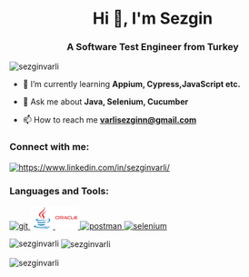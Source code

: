 <h1 align="center">Hi 👋, I'm Sezgin</h1>
<h3 align="center">A Software Test Engineer from Turkey</h3>

<p align="left"> <img src="https://komarev.com/ghpvc/?username=sezginvarli&label=Profile%20views&color=0e75b6&style=flat" alt="sezginvarli" /> </p>

- 🌱 I’m currently learning **Appium, Cypress,JavaScript etc.**

- 💬 Ask me about **Java, Selenium, Cucumber**

- 📫 How to reach me **varlisezginn@gmail.com**

<h3 align="left">Connect with me:</h3>
<p align="left">
<a href="https://linkedin.com/in/https://www.linkedin.com/in/sezginvarli/" target="blank"><img align="center" src="https://raw.githubusercontent.com/rahuldkjain/github-profile-readme-generator/master/src/images/icons/Social/linked-in-alt.svg" alt="https://www.linkedin.com/in/sezginvarli/" height="30" width="40" /></a>
</p>

<h3 align="left">Languages and Tools:</h3>
<p align="left"> <a href="https://git-scm.com/" target="_blank" rel="noreferrer"> <img src="https://www.vectorlogo.zone/logos/git-scm/git-scm-icon.svg" alt="git" width="40" height="40"/> </a> <a href="https://www.java.com" target="_blank" rel="noreferrer"> <img src="https://raw.githubusercontent.com/devicons/devicon/master/icons/java/java-original.svg" alt="java" width="40" height="40"/> </a> <a href="https://www.oracle.com/" target="_blank" rel="noreferrer"> <img src="https://raw.githubusercontent.com/devicons/devicon/master/icons/oracle/oracle-original.svg" alt="oracle" width="40" height="40"/> </a> <a href="https://postman.com" target="_blank" rel="noreferrer"> <img src="https://www.vectorlogo.zone/logos/getpostman/getpostman-icon.svg" alt="postman" width="40" height="40"/> </a> <a href="https://www.selenium.dev" target="_blank" rel="noreferrer"> <img src="https://raw.githubusercontent.com/detain/svg-logos/780f25886640cef088af994181646db2f6b1a3f8/svg/selenium-logo.svg" alt="selenium" width="40" height="40"/> </a> </p>

<p><img align="left" src="https://github-readme-stats.vercel.app/api/top-langs?username=sezginvarli&show_icons=true&locale=en&layout=compact" alt="sezginvarli" /></p>

<p>&nbsp;<img align="center" src="https://github-readme-stats.vercel.app/api?username=sezginvarli&show_icons=true&locale=en" alt="sezginvarli" /></p>

<p><img align="center" src="https://github-readme-streak-stats.herokuapp.com/?user=sezginvarli&" alt="sezginvarli" /></p>
